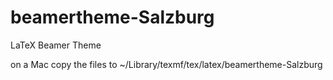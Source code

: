 # beamertheme-Salzburg
LaTeX Beamer Theme

on a Mac copy the files to ~/Library/texmf/tex/latex/beamertheme-Salzburg
